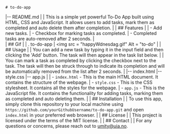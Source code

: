     # to-do-app
|-- README.md
|
|   This is a simple yet powerful To-Do App built using HTML, CSS and JavaScript. It allows users to add tasks, mark them as completed and auto delete them after completion.
|
|   ## Features
|
|   - Add new tasks.
|   - Checkbox for marking tasks as completed.
|   - Completed tasks are auto-removed after 2 seconds.
|   
|   ## Gif
|
|   . to-do-app
|   <img src = "happyWdnesdag.gif" Alt = "to-do"
|
|   ## Usage
|
|   You can add a new task by typing it in the input field and then clicking the 'Add' button. The task will then appear in the task list below.
|
|   You can mark a task as completed by clicking the checkbox next to the task. The task will then be struck through to indicate its completion and will be automatically removed from the list after 2 seconds.
|
|-- index.html
|-- style.css
|-- app.js
|
|   - `index.html` - This is the main HTML document. It contains the structure of the webpage.
|   - `style.css` - This is the CSS stylesheet. It contains all the styles for the webpage.
|   - `app.js` - This is the JavaScript file. It contains the functionality for adding tasks, marking them as completed and auto deleting them.
|
|   ## Installation
|
|   To use this app, simply clone this repository to your local machine using `https://github.com/yourGithubUsername/to-do-app.git` and open `index.html` in your preferred web browser.
|
|   ## License
|
|   This project is licensed under the terms of the MIT license.
|
|   ## Contact
|
|   For any questions or concerns, please reach out to umity@uia.no.


